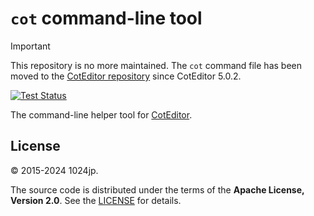 
`cot` command-line tool
=============================

> [!IMPORTANT]
> This repository is no more maintained. The `cot` command file has been moved to the [CotEditor repository](https://github.com/coteditor/CotEditor) since CotEditor 5.0.2.


[![Test Status](https://github.com/coteditor/cot/workflows/Test/badge.svg)](https://github.com/coteditor/cot/actions)

The command-line helper tool for [CotEditor](https://coteditor.com).


License
-----------------------------
© 2015-2024 1024jp.

The source code is distributed under the terms of the __Apache License, Version 2.0__. See the [LICENSE](LICENSE) for details.
